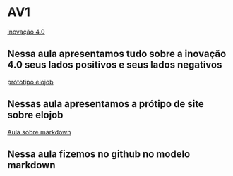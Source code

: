 # AV1

[inovação 4.0](https://www.canva.com/design/DAF9XNPPW5Y/LUh9sXJdYaj-J0qwrblpRA/edit)
## Nessa aula apresentamos tudo sobre a inovação 4.0 seus lados positivos e seus  lados negativos
[prótotipo elojob](https://www.canva.com/design/DAF_HwcEQTY/iqvmdZIIAGs672TQqPIIMw/edit?utm_content=DAF_HwcEQTY&utm_campaign=designshare&utm_medium=link2&utm_source=sharebutton)
## Nessas aula apresentamos a prótipo de site sobre elojob
[Aula sobre markdown](https://github.com/dmdboy/aulaMarkdown)
## Nessa aula fizemos no github no modelo markdown
